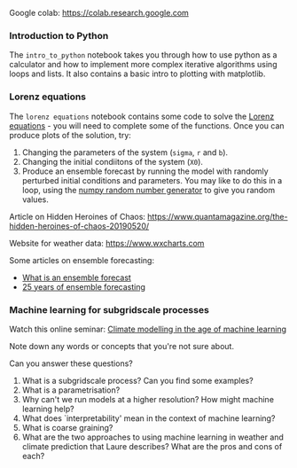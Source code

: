 Google colab: https://colab.research.google.com

### Introduction to Python
The `intro_to_python` notebook takes you through how to use python as a calculator and how to implement more complex iterative algorithms using loops and lists. It also contains a basic intro to plotting with matplotlib.

### Lorenz equations
The `lorenz equations` notebook contains some code to solve the [Lorenz equations](https://en.wikipedia.org/wiki/Lorenz_system) - you will need to complete some of the functions. Once you can produce plots of the solution, try:
1. Changing the parameters of the system (`sigma`, `r` and `b`).
2. Changing the initial condiitons of the system (`X0`).
3. Produce an ensemble forecast by running the model with randomly perturbed initial conditions and parameters. You may like to do this in a loop, using the [numpy random number generator](https://numpy.org/doc/stable/reference/random/index.html) to give you random values.

Article on Hidden Heroines of Chaos: https://www.quantamagazine.org/the-hidden-heroines-of-chaos-20190520/

Website for weather data: https://www.wxcharts.com

Some articles on ensemble forecasting:
* [What is an ensemble forecast](https://www.metoffice.gov.uk/research/weather/ensemble-forecasting/what-is-an-ensemble-forecast)
* [25 years of ensemble forecasting](https://www.ecmwf.int/en/newsletter/153/meteorology/25-years-ensemble-forecasting-ecmwf)

### Machine learning for subgridscale processes

Watch this online seminar: [Climate modelling in the age of machine learning](https://www.youtube.com/watch?v=bH_A1nvwiDI)

Note down any words or concepts that you're not sure about.

Can you answer these questions?

1. What is a subgridscale process? Can you find some examples?
2. What is a parametrisation?
3. Why can't we run models at a higher resolution? How might machine learning help?
4. What does `interpretability' mean in the context of machine learning?
5. What is coarse graining?
6. What are the two approaches to using machine learning in weather and climate prediction that Laure describes? What are the pros and cons of each?
